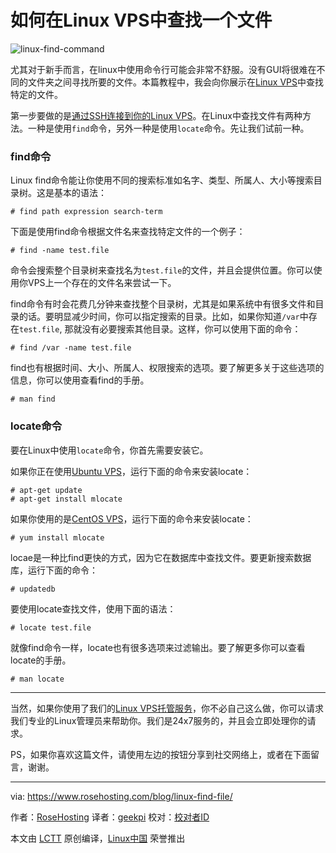 如何在Linux VPS中查找一个文件
============================================================

 ![linux-find-command](https://www.rosehosting.com/blog/wp-content/uploads/2016/09/linux-find-command.png) 

尤其对于新手而言，在linux中使用命令行可能会非常不舒服。没有GUI将很难在不同的文件夹之间寻找所要的文件。本篇教程中，我会向你展示在[Linux VPS][1]中查找特定的文件。

第一步要做的是[通过SSH连接到你的Linux VPS][2]。在Linux中查找文件有两种方法。一种是使用`find`命令，另外一种是使用`locate`命令。先让我们试前一种。

### find命令

Linux find命令能让你使用不同的搜索标准如名字、类型、所属人、大小等搜索目录树。这是基本的语法：

```
# find path expression search-term
```

下面是使用find命令根据文件名来查找特定文件的一个例子：

```
# find -name test.file
```

命令会搜索整个目录树来查找名为`test.file`的文件，并且会提供位置。你可以使用你VPS上一个存在的文件名来尝试一下。

find命令有时会花费几分钟来查找整个目录树，尤其是如果系统中有很多文件和目录的话。要明显减少时间，你可以指定搜索的目录。比如，如果你知道`/var`中存在`test.file`, 那就没有必要搜索其他目录。这样，你可以使用下面的命令：

```
# find /var -name test.file
```

find也有根据时间、大小、所属人、权限搜索的选项。要了解更多关于这些选项的信息，你可以使用查看find的手册。

```
# man find
```

### locate命令

要在Linux中使用`locate`命令，你首先需要安装它。

如果你正在使用[Ubuntu VPS][3]，运行下面的命令来安装locate：

```
# apt-get update
# apt-get install mlocate
```

如果你使用的是[CentOS VPS][4]，运行下面的命令来安装locate：

```
# yum install mlocate
```

locae是一种比find更快的方式，因为它在数据库中查找文件。要更新搜索数据库，运行下面的命令：

```
# updatedb
```

要使用locate查找文件，使用下面的语法：

```
# locate test.file
```

就像find命令一样，locate也有很多选项来过滤输出。要了解更多你可以查看locate的手册。

```
# man locate
```

* * *

当然，如果你使用了我们的[Linux VPS托管服务][5]，你不必自己这么做，你可以请求我们专业的Linux管理员来帮助你。我们是24x7服务的，并且会立即处理你的请求。

PS，如果你喜欢这篇文件，请使用左边的按钮分享到社交网络上，或者在下面留言，谢谢。

--------------------------------------------------------------------------------

via: https://www.rosehosting.com/blog/linux-find-file/

作者：[RoseHosting][a]
译者：[geekpi](https://github.com/geekpi)
校对：[校对者ID](https://github.com/校对者ID)

本文由 [LCTT](https://github.com/LCTT/TranslateProject) 原创编译，[Linux中国](https://linux.cn/) 荣誉推出

[a]:https://www.rosehosting.com/blog/linux-find-file/
[1]:https://www.rosehosting.com/
[2]:https://www.rosehosting.com/blog/connect-to-your-linux-vps-via-ssh/
[3]:https://www.rosehosting.com/ubuntu-vps.html
[4]:https://www.rosehosting.com/centos-vps.html
[5]:https://www.rosehosting.com/linux-vps-hosting.html
